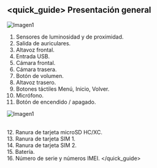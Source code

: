 ## <quick_guide> Presentación general

![Imagen1](http://static.energysistem.com/images/manuals/42178/54219bf1589b2.jpg)

1. Sensores de luminosidad y de proximidad.
2. Salida de auriculares.
3. Altavoz frontal.
4. Entrada USB.
5. Cámara frontal.
6. Cámara trasera.
7. Botón de volumen.
8. Altavoz trasero.
9. Botones táctiles Menú, Inicio, Volver.
10. Micrófono.
11. Botón de encendido / apagado.

![Imagen1](http://static.energysistem.com/images/manuals/42178/54219bfec0c74.jpg)

<br>12. Ranura de tarjeta microSD HC/XC.<br>13. Ranura de tarjeta SIM 1.<br>14. Ranura de tarjeta SIM 2.<br>15. Batería.<br>16. Número de serie y números IMEI.
</quick_guide>
